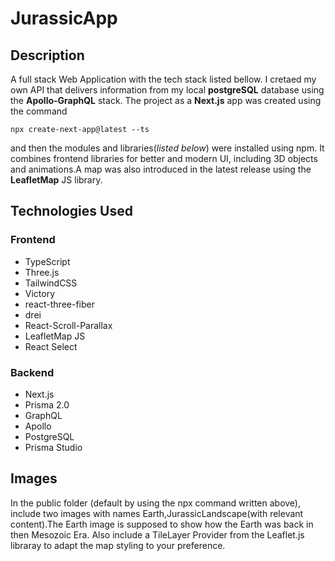 # JurassicApp

## Description<br>

A full stack Web Application with the tech stack listed bellow. I cretaed my own API that delivers information from my local **postgreSQL** database using the **Apollo-GraphQL** stack. The project as a **Next.js** app was created using the command
```
npx create-next-app@latest --ts
```
and then the modules and libraries(*listed below*) were installed using npm.
It combines frontend libraries for better and modern UI, including 3D objects and animations.A map was also introduced in the latest release using the **LeafletMap** JS library.

## Technologies Used<br>

### Frontend

* TypeScript
* Three.js
* TailwindCSS
* Victory
* react-three-fiber
* drei
* React-Scroll-Parallax
* LeafletMap JS
* React Select

### Backend

* Next.js
* Prisma 2.0
* GraphQL
* Apollo
* PostgreSQL
* Prisma Studio

## Images<br>
In the public folder (default by using the npx command written above), include two images with names Earth,JurassicLandscape(with relevant content).The Earth image is supposed to show how the Earth was back in then Mesozoic Era.
Also include a TileLayer Provider from the Leaflet.js libraray to adapt the map styling to your preference.
